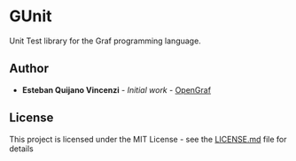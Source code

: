 # GUnit
Unit Test library for the Graf programming language.

## Author

* **Esteban Quijano Vincenzi** - *Initial work* - [OpenGraf](https://github.com/OpenGraf)

## License

This project is licensed under the MIT License - see the [LICENSE.md](LICENSE.md) file for details
